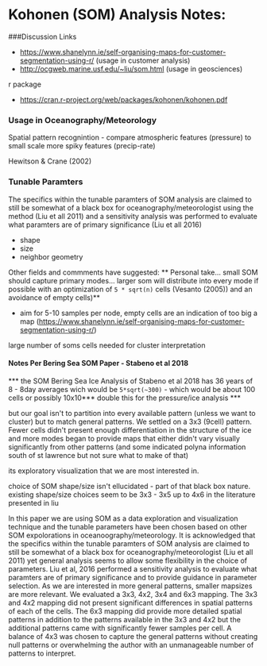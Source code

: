 Kohonen (SOM) Analysis Notes:
=============================

###Discussion Links
- https://www.shanelynn.ie/self-organising-maps-for-customer-segmentation-using-r/ (usage in customer analysis)
- http://ocgweb.marine.usf.edu/~liu/som.html (usage in geosciences)

r package

- https://cran.r-project.org/web/packages/kohonen/kohonen.pdf


### Usage in Oceanography/Meteorology

Spatial pattern recognintion - compare atmospheric features (pressure) to small scale more spiky features (precip-rate)

Hewitson & Crane (2002)

### Tunable Paramters

The specifics within the tunable paramters of SOM analysis are claimed to still be somewhat of a black box for oceanography/meteorologist using the method (Liu et all 2011) and a sensitivity analysis was performed to evaluate what paramters are of primary significance (Liu et all 2016)

- shape
- size
- neighbor geometry

Other fields and commments have suggested:
** Personal take... small SOM should capture primary modes... larger som will distribute into every mode if possible with an optimization of `5 * sqrt(n)` cells (Vesanto (2005)) and an avoidance of empty cells)**

- aim for 5-10 samples per node, empty cells are an indication of too big a map (https://www.shanelynn.ie/self-organising-maps-for-customer-segmentation-using-r/)

large number of soms cells needed for cluster interpretation  

#### Notes Per Bering Sea SOM Paper - Stabeno et al 2018
*** the SOM Bering Sea Ice Analysis of Stabeno et al 2018 has 36 years of 8 - 8day averages wich would be `5*sqrt(~300)` - which would be about 100 cells or possibly 10x10*** double this for the pressure/ice analysis ***

but our goal isn't to partition into every available pattern (unless we want to cluster) but to match general patterns.  We settled on a 3x3 (9cell) pattern.  Fewer cells didn't present enough differentiation in the structure of the ice and more modes began to provide maps that either didn't vary visually significantly from other patterns (and some indicated polyna information south of st lawrence but not sure what to make of that)

its exploratory visualization that we are most interested in.


choice of SOM shape/size isn't ellucidated - part of that black box nature.
existing shape/size choices seem to be 3x3 - 3x5 up to 4x6 in the literature presented in liu


In this paper we are using SOM as a data exploration and visualization technique and the tunable parameters have been chosen based on other SOM expolorations in oceanoography/meteorology.  It is acknowledged that the specifics within the tunable paramters of SOM analysis are claimed to still be somewhat of a black box for oceanography/meteorologist (Liu et all 2011) yet general analysis seems to allow some flexibility in the choice of parameters. Liu et al, 2016 performed a sensitivity analysis to evaluate what paramters are of primary significance and to provide guidance in parameter selection.  As we are interested in more general patterns, smaller mapsizes are more relevant.  We evaluated a 3x3, 4x2, 3x4 and 6x3 mapping.  The 3x3 and 4x2 mapping did not present significant differences in spatial patterns of each of the cells.  The 6x3 mapping did provide more detailed spatial patterns in addition to the patterns available in the 3x3 and 4x2 but the additional patterns came with significantly fewer samples per cell.  A balance of 4x3 was chosen to capture the general patterns without creating null patterns or overwhelming the author with an unmanageable number of patterns to interpret.